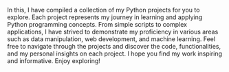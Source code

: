 In this, I have compiled a collection of my Python projects for you to explore. Each project represents my journey in learning and applying Python programming concepts. From simple scripts to complex applications, I have strived to demonstrate my proficiency in various areas such as data manipulation, web development, and machine learning. Feel free to navigate through the projects and discover the code, functionalities, and my personal insights on each project. I hope you find my work inspiring and informative. Enjoy exploring!
